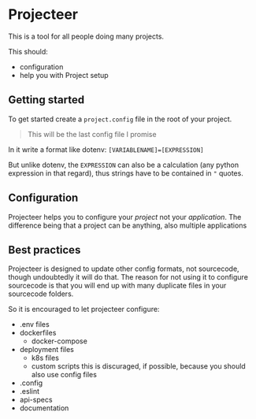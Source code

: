 # Projecteer

This is a tool for all people doing many projects.

This should:

- configuration
- help you with Project setup

## Getting started

To get started create a `project.config` file in the root of your project.

> This will be the last config file I promise

In it write a format like dotenv:
`[VARIABLENAME]=[EXPRESSION]`

But unlike dotenv, the `EXPRESSION` can also be a calculation (any python expression in that regard), thus strings have to be contained in `"` quotes.

## Configuration

Projecteer helps you to configure your _project_ not your _application_.
The difference being that a project can be anything, also multiple applications

## Best practices

Projecteer is designed to update other config formats, not sourcecode, though undoubtedly it will do that.
The reason for not using it to configure sourcecode is that you will end up with many duplicate files in your sourcecode folders.

So it is encouraged to let projecteer configure:
* .env files
* dockerfiles
	* docker-compose
* deployment files
	* k8s files
	* custom scripts
		this is discuraged, if possible, because you should also use config files
* .config
* .eslint
* api-specs
* documentation